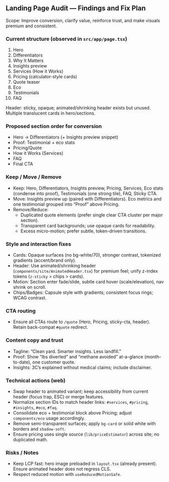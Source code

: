 ## Landing Page Audit — Findings and Fix Plan

Scope: Improve conversion, clarify value, reinforce trust, and make visuals premium and consistent.

### Current structure (observed in `src/app/page.tsx`)
1. Hero
2. Differentiators
3. Why It Matters
4. Insights preview
5. Services (How it Works)
6. Pricing (calculator-style cards)
7. Quote teaser
8. Eco
9. Testimonials
10. FAQ

Header: sticky, opaque; animated/shrinking header exists but unused. Multiple translucent cards in hero/sections.

### Proposed section order for conversion
- Hero → Differentiators (+ Insights preview snippet)
- Proof: Testimonial + eco stats
- Pricing/Quote
- How it Works (Services)
- FAQ
- Final CTA

### Keep / Move / Remove
- Keep: Hero, Differentiators, Insights preview, Pricing, Services, Eco stats (condense into proof), Testimonials (one strong tile), FAQ, Sticky CTA.
- Move: Insights preview up (paired with Differentiators). Eco metrics and one testimonial grouped into “Proof” above Pricing.
- Remove/Reduce:
  - Duplicated quote elements (prefer single clear CTA cluster per major section).
  - Transparent card backgrounds; use opaque cards for readability.
  - Excess micro-motion; prefer subtle, token-driven transitions.

### Style and interaction fixes
- Cards: Opaque surfaces (no bg-white/70), stronger contrast, tokenized gradients (accent/brand only).
- Header: Use animated/shrinking header (`components/site/AnimatedHeader.tsx`) for premium feel; unify z-index tokens (`z-sticky` > chips > cards).
- Motion: Section enter fade/slide, subtle card hover (scale/elevation), nav shrink on scroll.
- Chips/Badges: Capsule style with gradients; consistent focus rings; WCAG contrast.

### CTA routing
- Ensure all CTAs route to `/quote` (Hero, Pricing, sticky-cta, header). Retain back-compat `#quote` redirect.

### Content copy and trust
- Tagline: “Clean yard. Smarter insights. Less landfill.”
- Proof: Show “lbs diverted” and “methane avoided” at-a-glance (month-to-date), one customer quote.
- Insights: 3C’s explained without medical claims; include disclaimer.

### Technical actions (web)
- Swap header to animated variant; keep accessibility from current header (focus trap, ESC) or merge features.
- Normalize section IDs to match header links: `#services`, `#pricing`, `#insights`, `#eco`, `#faq`.
- Consolidate eco + testimonial block above Pricing; adjust `components/eco` usage accordingly.
- Remove semi-transparent surfaces; apply `bg-card` or solid white with borders and `shadow-soft`.
- Ensure pricing uses single source (`lib/priceEstimator`) across site; no duplicated math.

### Risks / Notes
- Keep LCP fast: hero image preloaded in `layout.tsx` (already present). Ensure animated header does not regress CLS.
- Respect reduced motion with `useReducedMotionSafe`.

